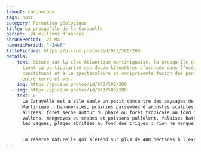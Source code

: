 ```yaml
---
layout: chronology
tags: post
category: Formation géologique
title: La presqu’île de la Caravelle
period: -24 millions d’années
shrunkPeriod: -24 Ma
numericPeriod: "-24e6"
titlePicture: https://picsum.photos/id/973/500/280
details:
  - text: Située sur la côte Atlantique martiniquaise, la presqu’île de la Caravelle
      tient sa particularité des douze kilomètres d’avancée dans l’océan qui la
      constituent et à la spectaculaire et omniprésente fusion des panoramas
      entre terre et mer.
    img: https://picsum.photos/id/973/500/280
  - img: https://picsum.photos/id/973/500/280
    text: >-
      La Caravelle est à elle seule un petit concentré des paysages de la
      Martinique : bananeraies, prairies parsemées d’arbustes sculptés par les
      alizées, forêt sèche autour du phare ou forêt tropicale au fond des
      vallons, mangroves où crabes et poissons pullulent, falaises battues par
      les vagues, plages abritées au fond des criques : rien ne manque !


      La réserve naturelle qui s’étend sur plus de 400 hectares à l’extrémité de la presqu’ile protège plus de cent-cinquante espèces végétales, caractéristiques des Petites Antilles et accueille des dizaines d’espèces d’oiseaux.
---
```

